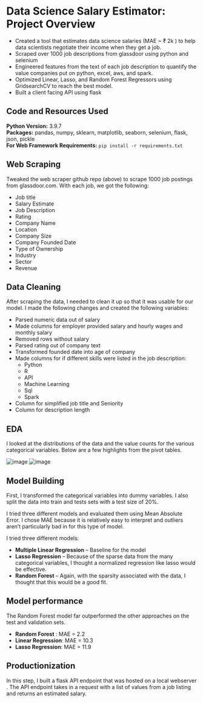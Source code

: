 # Data Science Salary Estimator: Project Overview 
* Created a tool that estimates data science salaries (MAE ~ ₹ 2k  ) to help data scientists negotiate their income when they get a job.
* Scraped over 1000 job descriptions from glassdoor using python and selenium
* Engineered features from the text of each job description to quantify the value companies put on python, excel, aws, and spark. 
* Optimized Linear, Lasso, and Random Forest Regressors using GridsearchCV to reach the best model. 
* Built a client facing API using flask 

## Code and Resources Used 
**Python Version:** 3.9.7  
**Packages:** pandas, numpy, sklearn, matplotlib, seaborn, selenium, flask, json, pickle  
**For Web Framework Requirements:**  ```pip install -r requirements.txt```  

## Web Scraping
Tweaked the web scraper github repo (above) to scrape 1000 job postings from glassdoor.com. With each job, we got the following:
*	Job title
*	Salary Estimate
*	Job Description
*	Rating
*	Company Name 
*	Location
*	Company Size
*	Company Founded Date
*	Type of Ownership 
*	Industry
*	Sector
*	Revenue

## Data Cleaning
After scraping the data, I needed to clean it up so that it was usable for our model. I made the following changes and created the following variables:

*	Parsed numeric data out of salary 
*	Made columns for employer provided salary and hourly wages and monthly salary 
*	Removed rows without salary 
*	Parsed rating out of company text  
*	Transformed founded date into age of company 
*	Made columns for if different skills were listed in the job description:
    * Python  
    * R  
    * API
    * Machine Learning  
    * Sql  
    * Spark 
*	Column for simplified job title and Seniority 
*	Column for description length 

## EDA
I looked at the distributions of the data and the value counts for the various categorical variables. Below are a few highlights from the pivot tables. 


![image](https://user-images.githubusercontent.com/83781468/148693479-769a1538-4af8-476e-bd2b-c482a8ed605e.png)
![image](https://user-images.githubusercontent.com/83781468/148693503-ec25fb4a-c735-4d93-b303-9e11d7d9d184.png)

## Model Building 

First, I transformed the categorical variables into dummy variables. I also split the data into train and tests sets with a test size of 20%.   

I tried three different models and evaluated them using Mean Absolute Error. I chose MAE because it is relatively easy to interpret and outliers aren’t particularly bad in for this type of model.   

I tried three different models:
*	**Multiple Linear Regression** – Baseline for the model
*	**Lasso Regression** – Because of the sparse data from the many categorical variables, I thought a normalized regression like lasso would be effective.
*	**Random Forest** – Again, with the sparsity associated with the data, I thought that this would be a good fit. 

## Model performance
The Random Forest model far outperformed the other approaches on the test and validation sets. 
*	**Random Forest** : MAE = 2.2
*	**Linear Regression**: MAE = 10.3
*	**Lasso Regression**: MAE = 11.9

## Productionization 
In this step, I built a flask API endpoint that was hosted on a local webserver . The API endpoint takes in a request with a list of values from a job listing and returns an estimated salary. 
